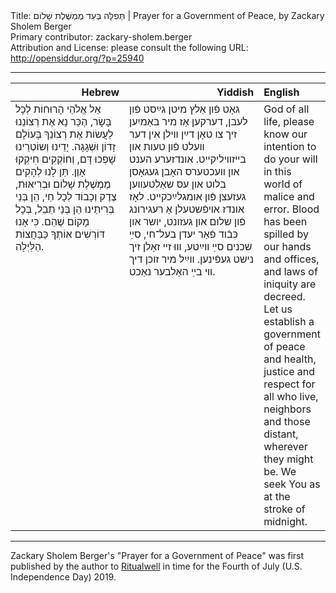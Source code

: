 <html>
<head></head>
<body>
Title: תְּפִלָּה בְּעַד מֶמְשֶׁלֶת שָׁלוֹם | Prayer for a Government of Peace, by Zackary Sholem Berger<br />
Primary contributor: zackary-sholem.berger<br />
Attribution and License: please consult the following URL: <a href="http://opensiddur.org/?p=25940">http://opensiddur.org/?p=25940</a>
<p />
<hr />

<table style="width:100%;margin-left: auto;margin-right: auto;" class="draggable">
<thead><tr><th id="x" style="text-align: right;">Hebrew</th><th style="text-align: right;">Yiddish</th><th style="text-align: left;">English</th></tr></thead>
<tbody>
<tr>
<td style="vertical-align:top;" width="46%">
<div class="liturgy"><span lang="he">
אֵל אֱלֹהֵי הָרוּחוֹת לְכָל בָּשָׂר, 
הֶכֵּר נָא אֶת רְצוֹנֵנוּ לַעֲשׂוֹת אֶת רְצוֹנֵךְ 
בָּעוֹלָם זָדוֹן וּשְׁגָגָה. 
יָדֵינוּ וְשוֹטְרֵינוּ שָׁפְכוּ דָּם, 
וְחוֹקְקִים חִיקְקוּ אָוֶן. 
תֵּן לָנוּ לְהָקִים מֶמְשֶׁלֶת שָׁלוֹם וּבְרִיאוּת, 
צֶדֶק וְכָבוֹד לְכָל חַי, 
הֵן בְּנֵי בְּרִיתֵינוּ הֵן בְּנֵי תֵבֵל, 
בְּכָל מָקוֹם שֶׁהֵם. 
כִּי אָנוּ דּוֹרְשִׁים אוֹתְךָ כַּבַּחֲצוֹת הַלַּיְלָה.
</span></div></td> 

<td style="vertical-align:top;" width="53%">
<div class="yiddish"><span lang="he">
גאָט פֿון אַלץ מיטן גײַסט פֿון לעבן, 
דערקען אַז מיר באַמיִען זיך צו טאָן דײַן װילן 
אין דער װעלט פֿון טעות און בײזװיליקײט. 
אונדזערע הענט און װעכטערס האָבן געגאָסן בלוט 
און עס שאַלטעװען געזעצן פֿון אומגלײַכקײט. 
לאָז אונדז אױפֿשטעלן אַ רעגירונג פֿון שלום און געזונט, 
יושר און כּבֿוד פֿאַר יעדן בעל־חי, 
סײַ שכנים סײַ װײַטע, 
װוּ זײ זאָלן זיך נישט געפֿינען. 
װײַל מיר זוכן דיך װי בײַ האַלבער נאַכט. 
</span></div></td>

<td style="vertical-align:top;" width="53%">
<div class="english">
God of all life, 
please know our intention to do your will 
in this world of malice and error. 
Blood has been spilled by our hands and offices, 
and laws of iniquity are decreed. 
Let us establish a government of peace and health, 
justice and respect for all who live, 
neighbors and those distant, 
wherever they might be. 
We seek You as at the stroke of midnight.
</span></div></td>
</tr>
</tbody></table>

<hr />

Zackary Sholem Berger's "Prayer for a Government of Peace" was first published by the author to <a href="https://ritualwell.org/ritual/prayer-government-peace">Ritualwell</a> in time for the Fourth of July (U.S. Independence Day) 2019.
</body>
</html>